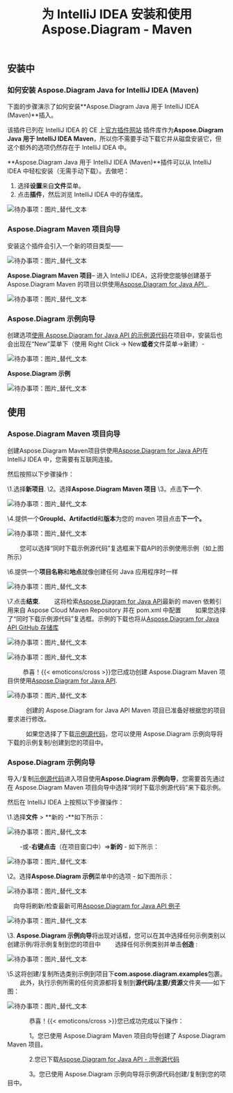 ﻿---
title: 为 IntelliJ IDEA 安装和使用 Aspose.Diagram - Maven
type: docs
weight: 10
url: /zh/java/installing-and-using-aspose-diagram-for-intellij-idea-maven/
---
## **安装中**
### **如何安装 Aspose.Diagram Java for IntelliJ IDEA (Maven)**
下面的步骤演示了如何安装**Aspose.Diagram Java 用于 IntelliJ IDEA (Maven)**插入。

该插件已列在 IntelliJ IDEA 的 CE 上[官方插件网站](https://goo.gl/JjSReR) 插件库作为**Aspose.Diagram Java 用于 IntelliJ IDEA Maven**，所以你不需要手动下载它并从磁盘安装它，但这个额外的选项仍然存在于 IntelliJ IDEA 中。

**Aspose.Diagram Java 用于 IntelliJ IDEA (Maven)**插件可以从 IntelliJ IDEA 中轻松安装（无需手动下载）。去做吧：

1. 选择**设置**来自**文件**菜单。
1. 点击**插件**，然后浏览 IntelliJ IDEA 中的存储库。

![待办事项：图片_替代_文本](http://i.imgur.com/CTDCnTb.jpg)
### **Aspose.Diagram Maven 项目向导**
安装这个插件会引入一个新的项目类型——

![待办事项：图片_替代_文本](http://download-codeplex.sec.s-msft.com/Download/SourceControlFileDownload.ashx?ProjectName=asposediagramjavaintellij&changeSetId=6bf310487f22abe8deaebf186b4fc55583a85b5b&itemId=src%2fresources%2fasposeSmall.png)

**Aspose.Diagram Maven 项目**– 进入 IntelliJ IDEA，这将使您能够创建基于 Aspose.Diagram Maven 的项目以供使用[Aspose.Diagram for Java API. ](http://goo.gl/pNOaGJ). 

![待办事项：图片_替代_文本](http://i.imgur.com/ZjhvjDU.jpg)
### **Aspose.Diagram 示例向导**
创建选项[使用 Aspose.Diagram for Java API 的示例源代码](https://goo.gl/UCIYLO)在项目中，安装后也会出现在“New”菜单下（使用 Right Click -> New**或者**文件菜单->新建）-

![待办事项：图片_替代_文本](http://download-codeplex.sec.s-msft.com/Download/SourceControlFileDownload.ashx?ProjectName=asposediagramjavaintellij&changeSetId=6bf310487f22abe8deaebf186b4fc55583a85b5b&itemId=src%2fresources%2fasposeSmall.png)

**Aspose.Diagram 示例**

![待办事项：图片_替代_文本](http://i.imgur.com/68DKzJu.jpg)
## **使用**
### **Aspose.Diagram Maven 项目向导**
创建Aspose.Diagram Maven项目供使用[Aspose.Diagram for Java API](http://goo.gl/pNOaGJ)在 IntelliJ IDEA 中，您需要有互联网连接。

然后按照以下步骤操作：

 \1.选择**新项目**.
\2。选择**Aspose.Diagram Maven 项目** 
\3。点击**下一个**. 

![待办事项：图片_替代_文本](http://i.imgur.com/ZjhvjDU.jpg)


\4.提供一个**GroupId、ArtifactId**和**版本**为您的 maven 项目点击**下一个。**

![待办事项：图片_替代_文本](http://i.imgur.com/iAiYqcC.jpg)


`    `您可以选择“同时下载示例源代码”复选框来下载API的示例使用示例（如上图所示）

 \6.提供一个**项目名称**和**地点**就像创建任何 Java 应用程序时一样

![待办事项：图片_替代_文本](http://i.imgur.com/0gulhIV.jpg)


\7.点击**结束**.
`    `这将检索[Aspose.Diagram for Java API](http://goo.gl/pNOaGJ)最新的 maven 依赖引用来自 Aspose Cloud Maven Repository 并在 pom.xml 中配置
`    `如果您选择了“同时下载示例源代码”复选框。示例的下载也将从[Aspose.Diagram for Java API GitHub 存储库](https://goo.gl/UCIYLO)

![待办事项：图片_替代_文本](http://i.imgur.com/9k59ehL.jpg)

![待办事项：图片_替代_文本](http://i.imgur.com/96qBPax.jpg)

`     `恭喜！{{< emoticons/cross >}}您已成功创建 Aspose.Diagram Maven 项目供使用[Aspose.Diagram for Java API](http://goo.gl/pNOaGJ).

![待办事项：图片_替代_文本](http://i.imgur.com/uHrjYHq.jpg)

`      `创建的 Aspose.Diagram for Java API Maven 项目已准备好根据您的项目要求进行修改。

 `      `如果您选择了下载[示例源代码](https://goo.gl/UCIYLO)，您可以使用 Aspose.Diagram 示例向导将下载的示例复制/创建到您的项目中。
### **Aspose.Diagram 示例向导**
导入/复制[示例源代码](https://goo.gl/UCIYLO)进入项目使用**Aspose.Diagram 示例向导**，您需要首先通过在 Aspose.Diagram Maven 项目向导中选择“同时下载示例源代码”来下载示例。

然后在 IntelliJ IDEA 上按照以下步骤操作：

 \1.选择**文件** > **新的 -**如下所示：

![待办事项：图片_替代_文本](http://i.imgur.com/N8tT9Q0.jpg)


 `    `-或-**右键点击**（在项目窗口中）=>**新的** - 如下所示：

![待办事项：图片_替代_文本](http://i.imgur.com/aUBWkhp.jpg)


\2。选择**Aspose.Diagram 示例**菜单中的选项 - 如下图所示：

![待办事项：图片_替代_文本](http://i.imgur.com/tVGGfhY.jpg)


`  `向导将刷新/检查最新可用[Aspose.Diagram for Java API 例子](https://goo.gl/UCIYLO) 

![待办事项：图片_替代_文本](http://i.imgur.com/5PZwsuq.jpg)


\3. **Aspose.Diagram 示例向导**将出现对话框，您可以在其中选择任何示例类别以创建示例/将示例复制到您的项目中
`    `选择任何示例类别并单击**创造** : 

![待办事项：图片_替代_文本](http://i.imgur.com/68DKzJu.jpg)


\5.这将创建/复制所选类别示例到项目下**com.aspose.diagram.examples**包裹。
 `    `此外，执行示例所需的任何资源都将复制到**源代码/主要/资源**文件夹——如下图：

![待办事项：图片_替代_文本](http://i.imgur.com/DyAl0u5.jpg)



 `       `恭喜！{{< emoticons/cross >}}您已成功完成以下操作：

`       `1。您已使用 Aspose.Diagram Maven 项目向导创建了 Aspose.Diagram Maven 项目。

 `       `2.您已下载[Aspose.Diagram for Java API - 示例源代码](https://goo.gl/UCIYLO)

`       `3。您已使用 Aspose.Diagram 示例向导将示例源代码创建/复制到您的项目中。
